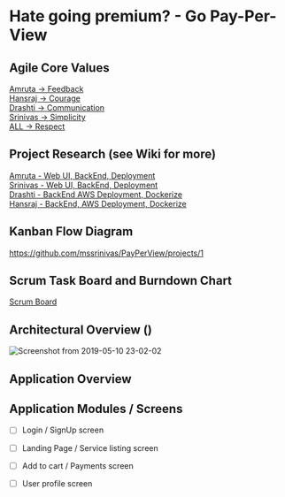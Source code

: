 # Hate going premium? - Go Pay-Per-View 

  
## Agile Core Values 
[Amruta -> Feedback](https://github.com/mssrinivas/PayPerView/blob/master/XP%20Core%20Values/Feedback.md)  
[Hansraj -> Courage](https://github.com/mssrinivas/PayPerView/blob/master/XP%20Core%20Values/Courage.md)  
[Drashti -> Communication](https://github.com/mssrinivas/PayPerView/blob/master/XP%20Core%20Values/Communication.md)  
[Srinivas -> Simplicity](https://github.com/mssrinivas/PayPerView/blob/master/XP%20Core%20Values/Simplicity.md)  
[ALL -> Respect](https://github.com/mssrinivas/PayPerView/blob/master/XP%20Core%20Values/Respect.md)

  
## Project Research (see Wiki for more)
[Amruta - Web UI, BackEnd, Deployment](https://github.com/mssrinivas/PayPerView/blob/master/Project%20Research/Amruta_Research.md)  
[Srinivas - Web UI, BackEnd, Deployment](https://github.com/mssrinivas/PayPerView/blob/master/Project%20Research/Srinivas_Research.md)  
[Drashti - BackEnd AWS Deployment, Dockerize](https://github.com/mssrinivas/PayPerView/blob/master/Project%20Research/Drashti_Research.md)  
[Hansraj - BackEnd, AWS Deployment, Dockerize](https://github.com/mssrinivas/PayPerView/blob/master/Project%20Research/Hansraj_Research.md) 

## Kanban Flow Diagram
https://github.com/mssrinivas/PayPerView/projects/1 

## Scrum Task Board and Burndown Chart
[Scrum Board](https://docs.google.com/spreadsheets/d/1offNMxuuoS-hDteZ4yqdi-BdiLFaN1DewzrwTQoaQ8E/edit?ts=5cd26a3c#gid=0)

## Architectural Overview ()
![Screenshot from 2019-05-10 23-02-02](https://user-images.githubusercontent.com/42705784/57565759-10678400-7378-11e9-971c-be98052f88cb.png)


## Application Overview



## Application Modules / Screens

- [ ] Login / SignUp screen 
- [ ] Landing Page / Service listing screen
- [ ] Add to cart / Payments screen
- [ ] User profile screen





